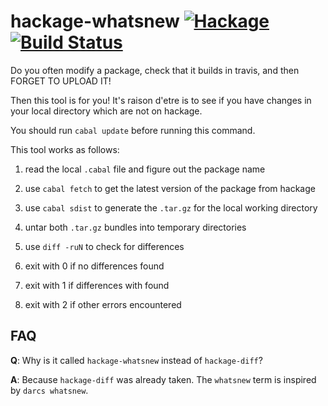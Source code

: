 hackage-whatsnew [![Hackage](https://img.shields.io/hackage/v/hackage-whatsnew.svg)](https://hackage.haskell.org/package/hackage-whatsnew) [![Build Status](https://api.travis-ci.org/Happstack/hackage-whatsnew.svg?branch=master)](https://travis-ci.org/Happstack/hackage-whatsnew)
================

Do you often modify a package, check that it builds in travis, and then FORGET TO UPLOAD IT!

Then this tool is for you! It's raison d'etre is to see if you have
changes in your local directory which are not on hackage.

You should run `cabal update` before running this command.

This tool works as follows:

 1. read the local `.cabal` file and figure out the package name

 2. use `cabal fetch` to get the latest version of the package from hackage

 3. use `cabal sdist` to generate the `.tar.gz` for the local working directory

 4. untar both `.tar.gz` bundles into temporary directories

 5. use `diff -ruN` to check for differences

 6. exit with 0 if no differences found

 7. exit with 1 if differences with found

 8. exit with 2 if other errors encountered



FAQ
---

**Q**: Why is it called `hackage-whatsnew` instead of `hackage-diff`?

**A**: Because `hackage-diff` was already taken. The `whatsnew` term is inspired by `darcs whatsnew`.
